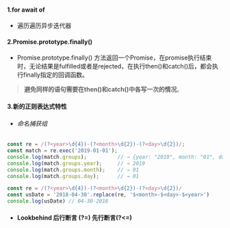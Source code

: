 #### 1.for await of

- 遍历遍历异步迭代器

#### 2.Promise.prototype.finally()

- Promise.prototype.finally() 方法返回一个Promise，在promise执行结束时，无论结果是fulfilled或者是rejected，在执行then()和catch()后，都会执行finally指定的回调函数。

> **避免同样的语句需要在then()和catch()中各写一次的情况**。

#### 3.新的正则表达式特性

- ###### 命名捕获组

```js
const re = /(?<year>\d{4})-(?<month>\d{2})-(?<day>\d{2})/;
const match = re.exec('2019-01-01');
console.log(match.groups);          // → {year: "2019", month: "01", day: "01"}
console.log(match.groups.year);     // → 2019
console.log(match.groups.month);    // → 01
console.log(match.groups.day);      // → 01
```

```js
const re = /(?<year>\d{4})-(?<month>\d{2})-(?<day>\d{2})/
const usDate = '2018-04-30'.replace(re, '$<month>-$<day>-$<year>')
console.log(usDate) // 04-30-2018
```

- #### Lookbehind 后行断言 (?=) 先行断言(?<=)